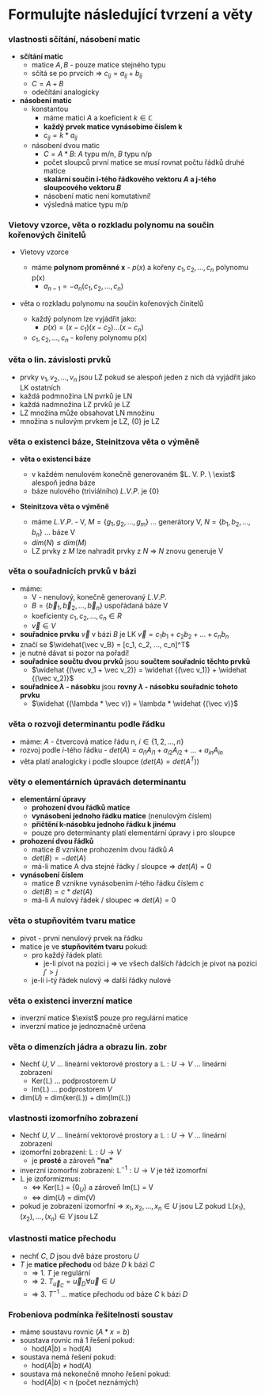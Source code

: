 # Formulujte následující tvrzení a věty
### vlastnosti sčítání, násobení matic
- **sčítání matic**
    - matice $A, B$ - pouze matice stejného typu
    - sčítá se po prvcích => $c_{ij} = a_{ij} + b_{ij}$
    - $C = A + B$
    - odečítání analogicky
- **násobení matic**
    - konstantou
        - máme matici $A$ a koeficient $k \in \mathbb{C}$
        - **každý prvek matice vynásobíme číslem k**
        - $c_{ij} = k * a_{ij}$
    - násobení dvou matic
        - $C = A * B$: $A$ typu m/n, $B$ typu n/p
        - počet sloupců první matice se musí rovnat počtu řádků druhé matice
        - **skalární součin i-tého řádkového vektoru $A$ a j-tého sloupcového vektoru $B$**
        - násobení matic není komutativní!
        - výsledná matice typu m/p

### Vietovy vzorce, věta o rozkladu polynomu na součin kořenových činitelů
- Vietovy vzorce
    - máme **polynom proměnné x** - $p(x)$ a kořeny $c_1, c_2, ...,  c_n$ polynomu p(x)
        - $a_{n-1} = -a_n(c_1, c_2, ..., c_n)$

- věta o rozkladu polynomu na součin kořenových činitelů
    - každý polynom lze vyjádřit jako:
        -  $p(x) = (x-c_1)(x-c_2)...(x-c_n)$
    - $c_1, c_2, ..., c_n$ - kořeny polynomu p(x)

### věta o lin. závislosti prvků
- prvky $v_1, v_2, ..., v_n$ jsou LZ pokud se alespoň jeden z nich dá vyjádřit jako LK ostatních
- každá podmnožina LN pvrků je LN
- každá nadmnožina LZ prvků je LZ
- LZ množina může obsahovat LN množinu
- množina s nulovým prvkem je LZ, {0} je LZ

### věta o existenci báze, Steinitzova věta o výměně
- **věta o existenci báze**
    - v každém nenulovém konečně generovaném $L. V. P. \ \exist$ alespoň jedna báze
    - báze nulového (triviálního) $L. V. P.$ je {0}

- **Steinitzova věta o výměně**
    - máme $L. V. P.$ - V, $M = \{g_1, g_2, ..., g_m\}$ ... generátory V, $N = \{b_1, b_2, ..., b_n\}$ ... báze V
    - $dim (N) \leq dim (M)$
    - LZ prvky z $M$ lze nahradit prvky z $N$ => $N$ znovu generuje V

### věta o souřadnicích prvků v bázi
- máme:
    - V - nenulový, konečně generovaný $L. V. P.$
    - $B = \{\vec b_1, \vec b_2, ..., \vec b_n\}$ uspořádaná báze V
    - koeficienty $c_1, c_2, ..., c_n \in R$ 
    - $\vec v \in V$
- **souřadnice prvku** $\vec v$ v bázi $B$ je LK $\vec v = c_1b_1 + c_2b_2 + ... + c_nb_n$
- značí se $\widehat{\vec v_B} = [c_1, c_2, ..., c_n]^T$
- je nutné dávat si pozor na pořadí!
- **souřadnice součtu dvou prvků** jsou **součtem souřadnic těchto prvků**
    - $\widehat {(\vec v_1 + \vec v_2)} = \widehat {(\vec v_1)} + \widehat {(\vec v_2)}$
- **souřadnice $\lambda$ - násobku** jsou **rovny $\lambda$ - násobku souřadnic tohoto prvku**
    - $\widehat {(\lambda * \vec v)} = \lambda * \widehat {(\vec v)}$

###  věta o rozvoji determinantu podle řádku
- máme: $A$ - čtvercová matice řádu n, $i \in \{1, 2, ..., n\}$
- rozvoj podle $i$-tého řádku - $det(A) = a_{i1}A_{i1} + a_{i2}A_{i2} + ... + a_{in}A_{in}$
- věta platí analogicky i podle sloupce ($det(A) = det(A^T)$)

### věty o elementárních úpravách determinantu
- **elementární úpravy**
    - **prohození dvou řádků matice**
    - **vynásobení jednoho řádku matice** (nenulovým číslem)
    - **přičtění k-násobku jednoho řádku k jinému**
    - pouze pro determinanty platí elementární úpravy i pro sloupce
- **prohození dvou řádků**
    - matice $B$ vznikne prohozením dvou řádků $A$
    - $det(B) = -det(A)$
    - má-li matice A dva stejné řádky / sloupce => $det(A) = 0$
- **vynásobení číslem**
    - matice $B$ vznikne vynásobením $i$-tého řádku číslem $c$
    - $det(B) = c * det(A)$
    - má-li $A$ nulový řádek / sloupec => $det(A) = 0$

### věta o stupňovitém tvaru matice
- pivot - první nenulový prvek na řádku
- matice je ve **stupňovitém tvaru** pokud:
    - pro každý řádek platí:
        - je-li pivot na pozici j => ve všech dalších řádcích je pivot na pozici $j' > j$
    - je-li i-tý řádek nulový => další řádky nulové

### věta o existenci inverzní matice
- inverzní matice $\exist$ pouze pro regulární matice
- inverzní matice je jednoznačně určena

### věta o dimenzích jádra a obrazu lin. zobr
- Nechť $U, V$ ... lineární vektorové prostory a $\mathbb{L}: U \rightarrow V$ ... lineární zobrazení
    - Ker($\mathbb{L}$) ... podprostorem $U$
    - Im($\mathbb{L}$) ... podprostorem $V$
- dim($U$) = dim(ker($\mathbb{L}$)) + dim(Im($\mathbb{L}$))

### vlastnosti izomorfního zobrazení
- Nechť $U, V$ ... lineární vektorové prostory a $\mathbb{L}: U \rightarrow V$ ... lineární zobrazení
- izomorfní zobrazení: $\mathbb{L}: U \rightarrow V$
    - je **prosté** a zároveň **"na"**
- inverzní izomorfní zobrazení: $\mathbb{L}^{-1}: U \rightarrow V$ je též izomorfní
-  $\mathbb{L}$ je izoformizmus:
    - <=> Ker($\mathbb{L}$) = {$0_U$} a zároveň Im($\mathbb{L}$) = V
    - <=> dim($U$) = dim(V)
- pokud je zobrazení izomorfní => $x_1, x_2, ..., x_n \in U$ jsou LZ pokud $\mathbb{L}(x_1), (x_2), ..., (x_n) \in V$ jsou LZ

### vlastnosti matice přechodu
- nechť $C$, $D$ jsou dvě báze prostoru $U$
- $T$ je **matice přechodu** od báze $D$ k bázi $C$
    - => 1. $T$ je regulární
    - => 2. $T_{\vec u_C} = \vec u_D \forall \vec u \in U$
    - => 3. $T^{-1}$ ... matice přechodu od báze $C$ k bázi $D$

### Frobeniova podmínka řešitelnosti soustav
- máme soustavu rovnic ($A*x = b$)
- soustava rovnic má 1 řešení pokud:
    - hod($A|b$) = hod($A$)
- soustava nemá řešení pokud:
    - hod($A|b$) $\neq$ hod($A$)
- soustava má nekonečně mnoho řešení pokud:
    - hod($A|b$) $<$ n (počet neznámých)